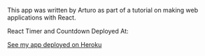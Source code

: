 

This app was written by Arturo as part of a tutorial on making web applications with React.


React Timer and Countdown Deployed At:

[See my app deployed on Heroku]()


